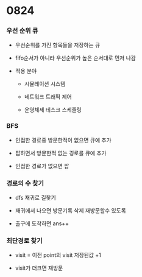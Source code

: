 # 0824

### 우선 순위 큐

- 우선순위를 가진 항목들을 저장하는 큐

- fifo순서가 아니라 우선순위가 높은 순서대로 먼저 나감

- 적용 분야
  
  - 시뮬레이션 시스템
  
  - 네트워크 트래픽 제어
  
  - 운영체제 테스크 스케줄링

### BFS

- 인접한 경로중 방문한적이 없으면 큐에 추가

- 팝하면서 방문한적 없는 경로를 큐에 추가

- 인접한 경로가 없으면 팝

### 경로의 수 찾기

- dfs 재귀로 길찾기 

- 재귀에서 나오면 방문기록 삭제 재방문할수 있도록

- 출구에 도착하면 ans++

### 최단경로 찾기

- visit = 이전 point의 visit 저장된값 +1

- visit가 더크면 재방문
